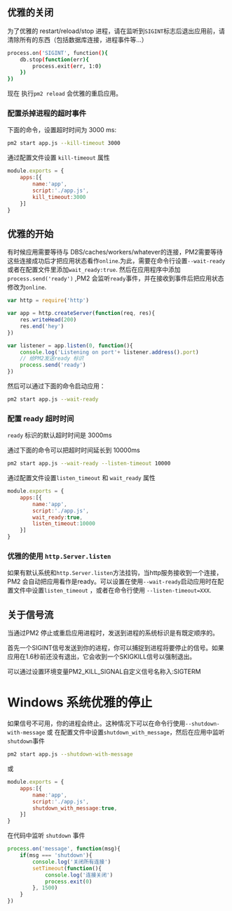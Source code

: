 ## 优雅的关闭
为了优雅的 restart/reload/stop 进程，请在监听到`SIGINT`标志后退出应用前，请清除所有的东西（包括数据库连接，进程事件等...）

```sh
process.on('SIGINT', function(){
    db.stop(function(err){
        process.exit(err, 1:0)
    })
})
```
现在 执行`pm2 reload` 会优雅的重启应用。

### 配置杀掉进程的超时事件
下面的命令，设置超时时间为 3000 ms:
```sh
pm2 start app.js --kill-timeout 3000
```

通过配置文件设置 `kill-timeout` 属性
```js
module.exports = {
    apps:[{
        name:'app',
        script:'./app.js',
        kill_timeout:3000
    }]
}
```

## 优雅的开始
有时候应用需要等待与 DBS/caches/workers/whatever的连接，PM2需要等待这些连接成功后才把应用状态看作`online`.为此，需要在命令行设置`--wait-ready`或者在配置文件里添加`wait_ready:true`. 然后在应用程序中添加`process.send('ready')` ,PM2 会监听`ready`事件，并在接收到事件后把应用状态修改为`online`.
```js
var http = require('http')

var app = http.createServer(function(req, res){
    res.writeHead(200)
    res.end('hey')
})

var listener = app.listen(0, function(){
    console.log('Listening on port'+ listener.address().port)
    // 给PM2发送ready 标识
    process.send('ready')
})
```

然后可以通过下面的命令启动应用：
```sh
pm2 start app.js --wait-ready
```

### 配置 ready 超时时间

`ready` 标识的默认超时时间是 3000ms


通过下面的命令可以把超时时间延长到 10000ms
```sh
pm2 start app.js --wait-ready --listen-timeout 10000
```

通过配置文件设置`listen_timeout` 和 `wait_ready` 属性

```js
module.exports = {
    apps:[{
        name:'app',
        script:'./app.js',
        wait_ready:true,
        listen_timeout:10000
    }]
}
```

### 优雅的使用 `http.Server.listen` 
如果有默认系统和`http.Server.listen`方法挂钩，当http服务接收到一个连接，PM2 会自动把应用看作是ready。可以设置在使用`--wait-ready`启动应用时在配置文件中设置`listen_timeout` ，或者在命令行使用 `--listen-timeout=XXX`.


## 关于信号流
当通过PM2 停止或重启应用进程时，发送到进程的系统标识是有既定顺序的。

首先一个SIGINT信号发送到你的进程，你可以捕捉到进程将要停止的信号。如果应用在1.6秒前还没有退出，它会收到一个SKIGKILL信号以强制退出。

可以通过设置环境变量PM2_KILL_SIGNAL自定义信号名称入:SIGTERM


# Windows 系统优雅的停止
如果信号不可用，你的进程会终止。这种情况下可以在命令行使用`--shutdown-with-message` 或 在配置文件中设置`shutdown_with_message`，然后在应用中监听`shutdown`事件
```sh
pm2 start app.js --shutdown-with-message
```
或
```js
module.exports = {
    apps:[{
        name:'app',
        script:'./app.js',
        shutdown_with_message:true,
    }]
}
```

在代码中监听 `shutdown` 事件
```js
process.on('message', function(msg){
    if(msg === 'shutdown'){
        console.log('关闭所有连接')
        setTimeout(function(){
            console.log('连接关闭')
            process.exit(0)
        }, 1500)
    }
})
```




